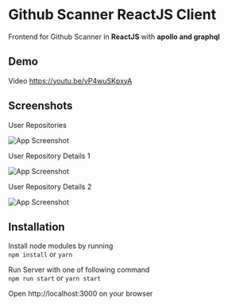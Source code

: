 
# Github Scanner ReactJS Client

Frontend for Github Scanner in **ReactJS** with **apollo and graphql**


## Demo

Video
https://youtu.be/vP4wuSKpxyA


## Screenshots

User Repositories

![App Screenshot](https://i.postimg.cc/d13qXSXW/Screenshot-2023-09-02-at-12-43-41-PM.png)


User Repository Details 1

![App Screenshot](https://i.postimg.cc/hhWcX4Gw/Screenshot-2023-09-02-at-12-43-53-PM.png)


User Repository Details 2

![App Screenshot](https://i.postimg.cc/XqynNBnd/Screenshot-2023-09-02-at-12-44-06-PM.png)


## Installation

Install node modules by running <br>
```npm install``` or ```yarn```

Run Server with one of following command <br>
```npm run start``` or ```yarn start```

Open http://localhost:3000 on your browser
